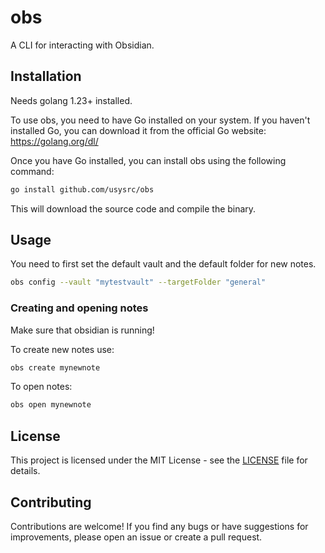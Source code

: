 # obs
A CLI for interacting with Obsidian.

## Installation
Needs golang 1.23+ installed.

To use obs, you need to have Go installed on your system. If you haven't installed Go, you can download it from the official Go website: https://golang.org/dl/

Once you have Go installed, you can install obs using the following command:

```bash
go install github.com/usysrc/obs
```

This will download the source code and compile the binary.

## Usage

You need to first set the default vault and the default folder for new notes.

```bash
obs config --vault "mytestvault" --targetFolder "general"

```

### Creating and opening notes

Make sure that obsidian is running!

To create new notes use:
```bash
obs create mynewnote
```

To open notes:
```bash
obs open mynewnote
```

## License

This project is licensed under the MIT License - see the [LICENSE](LICENSE) file for details.

## Contributing

Contributions are welcome! If you find any bugs or have suggestions for improvements, please open an issue or create a pull request.